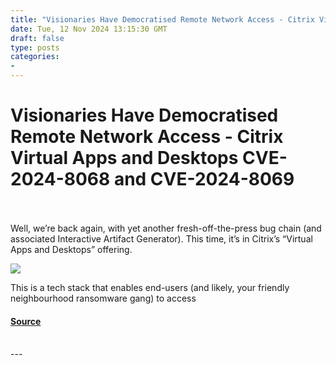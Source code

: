 ```yaml
---
title: "Visionaries Have Democratised Remote Network Access - Citrix Virtual Apps and Desktops CVE-2024-8068 and CVE-2024-8069"
date: Tue, 12 Nov 2024 13:15:30 GMT
draft: false
type: posts
categories: 
- 
---
```

# Visionaries Have Democratised Remote Network Access - Citrix Virtual Apps and Desktops CVE-2024-8068 and CVE-2024-8069

<br/>

<br/>
Well, we’re back again, with yet another fresh-off-the-press bug chain (and associated Interactive Artifact Generator). This time, it’s in Citrix’s “Virtual Apps and Desktops” offering.

![](https://labs.watchtowr.com/content/images/2024/11/image.png)

This is a tech stack that enables end-users (and likely, your friendly neighbourhood ransomware gang) to access

#### [Source](https://labs.watchtowr.com/visionaries-at-citrix-have-democratised-remote-network-access-citrix-virtual-apps-and-desktops-cve-unknown/)

<br/>
---
